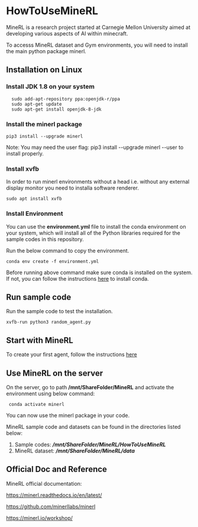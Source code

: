 # HowToUseMineRL

MineRL is a research project started at Carnegie Mellon University aimed at developing various aspects of AI within minecraft.

To accesss MineRL dataset and Gym environments, you will need to install the main python package minerl.

## Installation on Linux

### Install JDK 1.8 on your system

  ```
    sudo add-apt-repository ppa:openjdk-r/ppa
    sudo apt-get update
    sudo apt-get install openjdk-8-jdk
  ```

### Install the minerl package
```
pip3 install --upgrade minerl
```
Note: You may need the user flag: pip3 install --upgrade minerl --user to install properly.

### Install xvfb

In order to run minerl environments without a head i.e. without any external display monitor you need to installa software renderer.

```
sudo apt install xvfb
```

### Install Environment ###
You can use the **environment.yml** file to install the conda environment on your system, which will install all of the Python libraries required for the sample codes in this repository.

Run the below command to copy the environment. 
```
conda env create -f environment.yml
```
Before running above command make sure conda is installed on the system. If not, you can follow the instructions [here](https://phoenixnap.com/kb/how-to-install-anaconda-ubuntu-18-04-or-20-04) to install conda.

## Run sample code

Run the sample code to test the installation.
```
xvfb-run python3 random_agent.py
```

## Start with MineRL ##
To create your first agent, follow the instructions [here](https://github.com/ankitagarg26/HowToUseMineRL/blob/main/CreateYourFirstAgent.md)

## Use MineRL on the server ##
On the server, go to path **/mnt/ShareFolder/MineRL** and activate the environment using below command:
```
 conda activate minerl
```
You can now use the minerl package in your code.

MineRL sample code and datasets can be found in the directories listed below: 
1. Sample codes: ***/mnt/ShareFolder/MineRL/HowToUseMineRL***
2. MineRL dataset: ***/mnt/ShareFolder/MineRL/data***

## Official Doc and Reference

MineRL official documentation: 

https://minerl.readthedocs.io/en/latest/

https://github.com/minerllabs/minerl

https://minerl.io/workshop/






